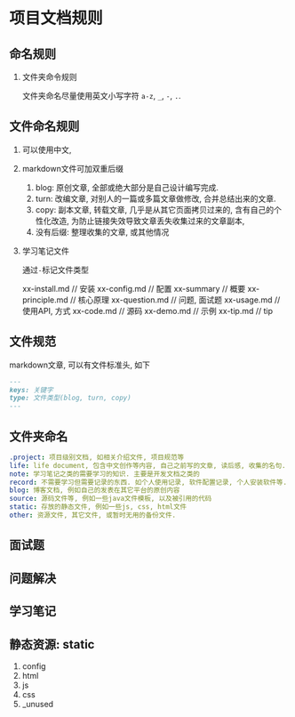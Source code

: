 # 项目文档规则

## 命名规则

1. 文件夹命令规则

   文件夹命名尽量使用英文小写字符 `a-z`, `_`, `-`, `.`.

## 文件命名规则

1. 可以使用中文,

2. markdown文件可加双重后缀

   1. blog: 原创文章, 全部或绝大部分是自己设计编写完成.
   2. turn: 改编文章, 对别人的一篇或多篇文章做修改, 合并总结出来的文章.
   3. copy: 副本文章, 转载文章, 几乎是从其它页面拷贝过来的, 含有自己的个性化改造, 为防止链接失效导致文章丢失收集过来的文章副本,
   4. 没有后缀: 整理收集的文章, 或其他情况

3. 学习笔记文件

   通过`-`标记文件类型

   xx-install.md // 安装
   xx-config.md // 配置
   xx-summary // 概要
   xx-principle.md // 核心原理
   xx-question.md // 问题, 面试题
   xx-usage.md // 使用API, 方式
   xx-code.md // 源码
   xx-demo.md // 示例
   xx-tip.md // tip

## 文件规范

markdown文章, 可以有文件标准头, 如下

   ```md
   ---
   keys: 关键字
   type: 文件类型(blog, turn, copy)
   ---
   ```

## 文件夹命名

```yaml
.project: 项目级别文档, 如相关介绍文件, 项目规范等
life: life document, 包含中文创作等内容, 自己之前写的文章, 读后感, 收集的名句.
note: 学习笔记之类的需要学习的知识. 主要是开发文档之类的
record: 不需要学习但需要记录的东西. 如个人使用记录, 软件配置记录, 个人安装软件等.
blog: 博客文档, 例如自己的发表在其它平台的原创内容
source: 源码文件等, 例如一些java文件模板, 以及被引用的代码
static: 存放的静态文件, 例如一些js, css, html文件
other: 资源文件, 其它文件, 或暂时无用的备份文件.
```

## 面试题

## 问题解决

## 学习笔记

## 静态资源: static

1. config
2. html
3. js
4. css
5. _unused

